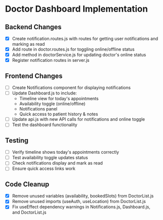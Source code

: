 # Doctor Dashboard Implementation

## Backend Changes
- [x] Create notification.routes.js with routes for getting user notifications and marking as read
- [x] Add route in doctor.routes.js for toggling online/offline status
- [x] Add method in doctorService.js for updating doctor's online status
- [x] Register notification routes in server.js

## Frontend Changes
- [ ] Create Notifications component for displaying notifications
- [ ] Update Dashboard.js to include:
  - Timeline view for today's appointments
  - Availability toggle (online/offline)
  - Notifications panel
  - Quick access to patient history & notes
- [ ] Update api.js with new API calls for notifications and online toggle
- [ ] Test the dashboard functionality

## Testing
- [ ] Verify timeline shows today's appointments correctly
- [ ] Test availability toggle updates status
- [ ] Check notifications display and mark as read
- [ ] Ensure quick access links work

## Code Cleanup
- [x] Remove unused variables (availability, bookedSlots) from DoctorList.js
- [x] Remove unused imports (useAuth, useLocation) from DoctorList.js
- [x] Fix useEffect dependency warnings in Notifications.js, Dashboard.js, and DoctorList.js
